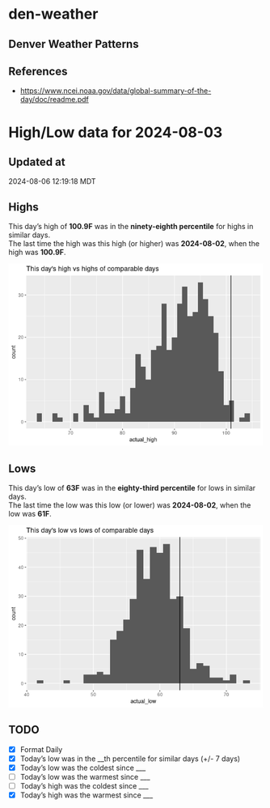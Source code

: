 # den-weather


## Denver Weather Patterns

## References

- <https://www.ncei.noaa.gov/data/global-summary-of-the-day/doc/readme.pdf>

# High/Low data for 2024-08-03

## Updated at

2024-08-06 12:19:18 MDT

## Highs

This day’s high of **100.9F** was in the **ninety-eighth percentile**
for highs in similar days.  
The last time the high was this high (or higher) was **2024-08-02**,
when the high was **100.9F**.

![](readme_files/figure-commonmark/unnamed-chunk-4-1.png)

## Lows

This day’s low of **63F** was in the **eighty-third percentile** for
lows in similar days.  
The last time the low was this low (or lower) was **2024-08-02**, when
the low was **61F**.

![](readme_files/figure-commonmark/unnamed-chunk-6-1.png)

## TODO

- [x] Format Daily
- [x] Today’s low was in the \_\_th percentile for similar days (+/- 7
  days)
- [x] Today’s low was the coldest since \_\_\_
- [ ] Today’s low was the warmest since \_\_\_
- [ ] Today’s high was the coldest since \_\_\_
- [x] Today’s high was the warmest since \_\_\_
